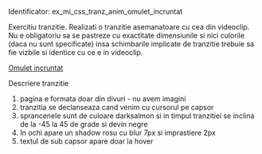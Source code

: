 Identificator: ex_mi_css_tranz_anim_omulet_incruntat

Exercitiu tranzitie. Realizati o tranzitie asemanatoare cu cea din videoclip. Nu e obligatoriu sa se pastreze cu exactitate
dimensiunile si nici culorile (daca nu sunt specificate) insa schimbarile implicate de tranzitie trebuie sa fie vizbile si
identice cu ce e in videoclip.

[Omulet incruntat](http://irinaciocan.ro/tehnici_web/video/ex_mi_css_tranz_anim_omulet_incruntat.mp4)

Descriere tranzitie

1) pagina e formata doar din divuri - nu avem imagini
2) tranzitia se declanseaza cand venim cu cursorul pe capsor
3) sprancenele sunt de culoare darksalmon si in timpul tranzitiei se inclina de la -45 la 45 de grade si devin negre
4) In ochi apare un shadow rosu cu blur 7px si imprastiere 2px
5) textul de sub capsor apare doar la hover